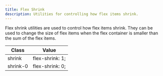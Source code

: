 ```yaml
---
title: Flex Shrink
description: Utilities for controlling how flex items shrink.
---
```

Flex shrink utilities are used to control how flex items shrink. They can be used to change the size of flex items when the flex container is smaller than the sum of the flex items.

<div class="max-h-288 overflow-y-auto mb-lg preflight-revert">
  <table class="vv-table vv-table--inline-spacing">
    <thead class="sticky z-sticky top-0">
      <tr>
        <th>
          Class
        </th>
        <th>
          Value
        </th>
      </tr>
    </thead>
    <tbody class="align-baseline">
      <tr>
        <td translate="no" class="font-mono text-accent whitespace-nowrap">
          shrink
        </td>
        <td translate="no" class="font-mono text-info whitespace-nowrap">
          flex-shrink: 1;
        </td>
      </tr>
      <tr>
        <td translate="no" class="font-mono text-accent whitespace-nowrap">
          shrink-0
        </td>
        <td translate="no" class="font-mono text-info whitespace-nowrap">
          flex-shrink: 0;
        </td>
      </tr>
    </tbody>
  </table>
</div>